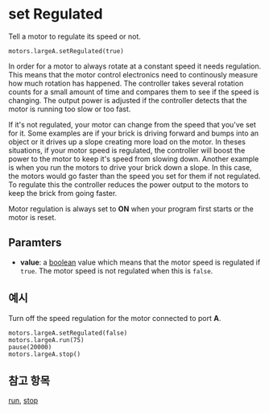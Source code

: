 # set Regulated

Tell a motor to regulate its speed or not.

```sig
motors.largeA.setRegulated(true)
```

In order for a motor to always rotate at a constant speed it needs regulation. This means that the motor control electronics need to continously measure how much rotation has happened. The controller takes several rotation counts for a small amount of time and compares them to see if the speed is changing. The output power is adjusted if the controller detects that the motor is running too slow or too fast.

If it's not regulated, your motor can change from the speed that you've set for it. Some examples are if your brick is driving forward and bumps into an object or it drives up a slope creating more load on the motor. In theses situations, if your motor speed is regulated, the controller will boost the power to the motor to keep it's speed from slowing down. Another example is when you run the motors to drive your brick down a slope. In this case, the motors would go faster than the speed you set for them if not regulated. To regulate this the controller reduces the power output to the motors to keep the brick from going faster.

Motor regulation is always set to **ON** when your program first starts or the motor is reset.

## Paramters

* **value**: a [boolean](/types/boolean) value which means that the motor speed is regulated if `true`. The motor speed is not regulated when this is `false`.

## 예시

Turn off the speed regulation for the motor connected to port **A**.

```blocks
motors.largeA.setRegulated(false)
motors.largeA.run(75)
pause(20000)
motors.largeA.stop()
```

## 참고 항목

[run](/reference/motors/motor/run), [stop](/reference/motors/motor/stop)